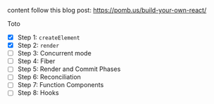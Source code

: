 content follow this blog post: https://pomb.us/build-your-own-react/

Toto

- [x] Step 1: `createElement`
- [x] Step 2: `render`
- [ ] Step 3: Concurrent mode
- [ ] Step 4: Fiber
- [ ] Step 5: Render and Commit Phases
- [ ] Step 6: Reconciliation
- [ ] Step 7: Function Components
- [ ] Step 8: Hooks
